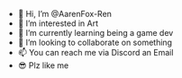 - 👋 Hi, I’m @AarenFox-Ren
- 👀 I’m interested in Art
- 🌱 I’m currently learning being a game dev
- 💞️ I’m looking to collaborate on something
- 📫 You can reach me via Discord an Email
- 😎 Plz like me

<!---
AarenFox-Ren/AarenFox-Ren is a ✨ special ✨ repository because its `README.md` (this file) appears on your GitHub profile.
You can click the Preview link to take a look at your changes.
--->
